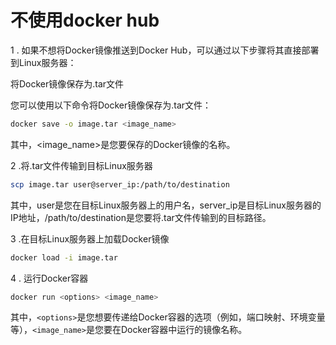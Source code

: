 # 不使用docker hub

1 . 如果不想将Docker镜像推送到Docker Hub，可以通过以下步骤将其直接部署到Linux服务器：

将Docker镜像保存为.tar文件

您可以使用以下命令将Docker镜像保存为.tar文件：

```sh
docker save -o image.tar <image_name>
```

其中，<image_name>是您要保存的Docker镜像的名称。

2 .将.tar文件传输到目标Linux服务器

```sh
scp image.tar user@server_ip:/path/to/destination
```

其中，user是您在目标Linux服务器上的用户名，server_ip是目标Linux服务器的IP地址，/path/to/destination是您要将.tar文件传输到的目标路径。

3 .在目标Linux服务器上加载Docker镜像

```sh
docker load -i image.tar
```

4 . 运行Docker容器

```sh
docker run <options> <image_name>
```

其中，`<options>`是您想要传递给Docker容器的选项（例如，端口映射、环境变量等），`<image_name>`是您要在Docker容器中运行的镜像名称。
